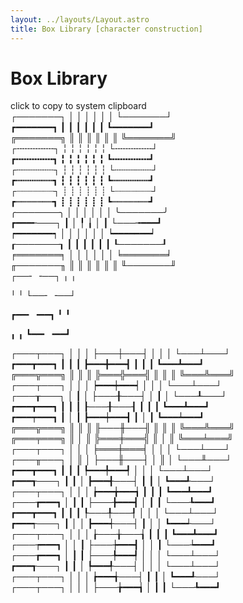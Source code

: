 ```yaml
---
layout: ../layouts/Layout.astro
title: Box Library [character construction]
---
```


# Box Library

<div class="prelude">
  click to copy to system clipboard
</div>

<div class="boxes">
  <div class="box" title="SIMPLE LIGHT">
┌───────┐
│       │
│       │
│       │
└───────┘
  </div>

  <div class="box" title="SIMPLE HEAVY">
┏━━━━━━━┓
┃       ┃
┃       ┃
┃       ┃
┗━━━━━━━┛
  </div>

  <div class="box" title="SIMPLE DOUBLE">
╔═══════╗
║       ║
║       ║
║       ║
╚═══════╝
  </div>

  <div class="box" title="DOUBLE DASH CONNECTION LIGHT">
┌╌╌╌╌╌╌╌┐
╎       ╎
╎       ╎
╎       ╎
└╌╌╌╌╌╌╌┘
  </div>

  <div class="box" title="DOUBLE DASH CONNECTION HEAVY">
┏╍╍╍╍╍╍╍┓
╏       ╏
╏       ╏
╏       ╏
┗╍╍╍╍╍╍╍┛
  </div>

  <div class="box" title="TRIPLE DASH CONNECTION LIGHT">
┌┄┄┄┄┄┄┄┐
┆       ┆
┆       ┆
┆       ┆
└┄┄┄┄┄┄┄┘
  </div>

  <div class="box" title="TRIPLE DASH CONNECTION HEAVY">
┏┅┅┅┅┅┅┅┓
┇       ┇
┇       ┇
┇       ┇
┗┅┅┅┅┅┅┅┛
  </div>

  <div class="box" title="QUADRUPLE DASH CONNECTION LIGHT">
┌┈┈┈┈┈┈┈┐
┊       ┊
┊       ┊
┊       ┊
└┈┈┈┈┈┈┈┘
  </div>

  <div class="box" title="QUADRUPLE DASH CONNECTION HEAVY">
┏┉┉┉┉┉┉┉┓
┋       ┋
┋       ┋
┋       ┋
┗┉┉┉┉┉┉┉┛
  </div>

  <div class="box" title="ROUNDED CORNERS LIGHT">
╭───────╮
│       │
│       │
│       │
╰───────╯
  </div>

  <div class="box" title="HYBRID CONNECTION HEAVY LIGHT AND LIGHT HEAVY">
┏━━━╾───┐
┃       │
╿       ╽
│       ┃
└───╼━━━┛
  </div>

  <div class="box" title="HYBRID CORNER CONNECTION HEAVY LIGHT">
┍━━━━━━━┑
│       │
│       │
│       │
┕━━━━━━━┙
  </div>

  <div class="box" title="HYBRID CORNER CONNECTION LIGHT HEAVY">
┎───────┒
┃       ┃
┃       ┃
┃       ┃
┖───────┚
  </div>

  <div class="box" title="HYBRID CORNER CONNECTION DOUBLE LIGHT">
╒═══════╕
│       │
│       │
│       │
╘═══════╛
  </div>

  <div class="box" title="HYBRID CORNER CONNECTION LIGHT DOUBLE">
╓───────╖
║       ║
║       ║
║       ║
╙───────╜
  </div>

  <div class="box" title="HALF LENGTH CONNECTION LIGHT">
┌──╴ ╶──┐
╷       ╷

╵       ╵
└──╴ ╶──┘

</div>

  <div class="box" title="HALF LENGTH CONNECTION LIGHT">
┏━━╸ ╺━━┓
╹       ╹

╻       ╻
┗━━╸ ╺━━┛

</div>

  <div class="box" title="SIMPLE CROSS CONNECTION LIGHT">
┌───┬───┐
│   │   │
├───┼───┤
│   │   │
└───┴───┘
  </div>

  <div class="box" title="SIMPLE CROSS CONNECTION HEAVY">
┏━━━┳━━━┓
┃   ┃   ┃
┣━━━╋━━━┫
┃   ┃   ┃
┗━━━┻━━━┛
  </div>

  <div class="box" title="SIMPLE CROSS CONNECTION DOUBLE">
╔═══╦═══╗
║   ║   ║
╠═══╬═══╣
║   ║   ║
╚═══╩═══╝
  </div>

  <div class="box" title="LIGHT WITH HYBRID CROSS CONNECTION LIGHT HEAVY">
┌───┬───┐
│   │   │
┝━━━┿━━━┥
│   │   │
└───┴───┘
  </div>

  <div class="box" title="LIGHT WITH HYBRID CROSS CONNECTION HEAVY LIGHT">
┌───┰───┐
│   ┃   │
├───╂───┤
│   ┃   │
└───┸───┘
  </div>

  <div class="box" title="HEAVY WITH HYBRID CROSS CONNECTION HEAVY LIGHT">
┏━━━┳━━━┓
┃   ┃   ┃
┠───╂───┨
┃   ┃   ┃
┗━━━┻━━━┛
  </div>

  <div class="box" title="HEAVY WITH HYBRID CROSS CONNECTION LIGHT HEAVY">
┏━━━┯━━━┓
┃   │   ┃
┣━━━┿━━━┫
┃   │   ┃
┗━━━┷━━━┛
  </div>

  <div class="box" title="DOUBLE WITH HYBRID CROSS CONNECTION DOUBLE LIGHT">
╔═══╦═══╗
║   ║   ║
╟───╫───╢
║   ║   ║
╚═══╩═══╝
  </div>

  <div class="box" title="DOUBLE WITH HYBRID CROSS CONNECTION LIGHT DOUBLE">
╔═══╤═══╗
║   │   ║
╠═══╪═══╣
║   │   ║
╚═══╧═══╝
  </div>

  <div class="box" title="LIGHT WITH HYBRID CROSS CONNECTION DOUBLE LIGHT">
┌───┬───┐
│   │   │
╞═══╪═══╡
│   │   │
└───┴───┘
  </div>

  <div class="box" title="LIGHT WITH HYBRID CROSS CONNECTION LIGHT DOUBLE">
┌───╥───┐
│   ║   │
├───╫───┤
│   ║   │
└───╨───┘
  </div>

  <div class="box" title="HYBRID CROSS CONNECTION 3 HEAVY 1 LIGHT (S)">
┏━━━┳━━━┓
┃   ┃   ┃
┡━━━╇━━━┩
│   │   │
└───┴───┘
  </div>

  <div class="box" title="HYBRID CROSS CONNECTION 3 HEAVY 1 LIGHT (E)">
┏━━━┱───┐
┃   ┃   │
┣━━━╉───┤
┃   ┃   │
┗━━━┹───┘
  </div>

  <div class="box" title="HYBRID CROSS CONNECTION 3 HEAVY 1 LIGHT (N)">
┌───┬───┐
│   │   │
┢━━━╈━━━┪
┃   ┃   ┃
┗━━━┻━━━┛
  </div>

  <div class="box" title="HYBRID CROSS CONNECTION 3 HEAVY 1 LIGHT (W)">
┌───┲━━━┓
│   ┃   ┃
├───╊━━━┫
│   ┃   ┃
└───┺━━━┛
  </div>

  <div class="box" title="HYBRID CROSS CONNECTION 3 LIGHT 1 HEAVY (N)">
┏━━━┳━━━┓
┃   ┃   ┃
┞───╀───┦
│   │   │
└───┴───┘
  </div>

  <div class="box" title="HYBRID CROSS CONNECTION 3 LIGHT 1 HEAVY (E)">
┏━━━┭───┐
┃   │   │
┣━━━┽───┤
┃   │   │
┗━━━┵───┘
  </div>

  <div class="box" title="HYBRID CROSS CONNECTION 3 LIGHT 1 HEAVY (S)">
┌───┬───┐
│   │   │
┟───╁───┧
┃   ┃   ┃
┗━━━┻━━━┛
  </div>

  <div class="box" title="HYBRID CROSS CONNECTION 3 LIGHT 1 HEAVY (W)">
┌───┮━━━┓
│   │   ┃
├───┾━━━┫
│   │   ┃
└───┶━━━┛
  </div>

  <div class="box" title="HYBRID CROSS CONNECTION 2 LIGHT 2 HEAVY (NE)">
┌───┲━━━┓
│   ┃   ┃
├───╄━━━┩
│   │   │
└───┴───┘
  </div>

  <div class="box" title="HYBRID CROSS CONNECTION 2 LIGHT 2 HEAVY (NW)">
┏━━━┱───┐
┃   ┃   │
┡━━━╃───┤
│   │   │
└───┴───┘
  </div>

  <div class="box" title="HYBRID CROSS CONNECTION 2 LIGHT 2 HEAVY (SW)">
┌───┬───┐
│   │   │
┢━━━╅───┤
┃   ┃   │
┗━━━┹───┘
  </div>

  <div class="box" title="HYBRID CROSS CONNECTION 2 LIGHT 2 HEAVY (SE)">
┌───┬───┐
│   │   │
├───╆━━━┪
│   ┃   ┃
└───┺━━━┛
  </div>
</div>
